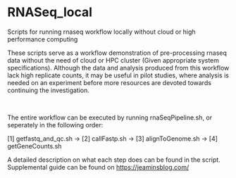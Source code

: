 # RNASeq_local
Scripts for running rnaseq workflow locally without cloud or high performance computing

These scripts serve as a workflow demonstration of pre-processing rnaseq data without the need of cloud or HPC cluster (Given appropriate system specifications). Although the data and analysis produced from this workflow lack high replicate counts, it may be useful in pilot studies, where analysis is needed on an experiment before more resources are devoted towards continuing the investigation. 

&nbsp; 

The entire workflow can be executed by running rnaSeqPipeline.sh, or seperately in the following order:

[1] getfastq_and_qc.sh  ->
[2] callFastp.sh  ->
[3] alignToGenome.sh  ->
[4] getGeneCounts.sh
&nbsp; 

A detailed description on what each step does can be found in the script. Supplemental guide can be found on https://jeaminsblog.com/

